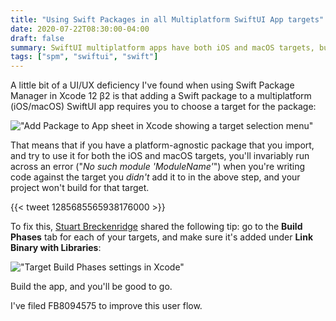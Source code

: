 ```yaml
---
title: "Using Swift Packages in all Multiplatform SwiftUI App targets"
date: 2020-07-22T08:30:00-04:00
draft: false
summary: SwiftUI multiplatform apps have both iOS and macOS targets, but adding a Swift Package dependency to your target via Xcode requires you to choose one. So how do you give both targets access to the package?
tags: ["spm", "swiftui", "swift"]
---
```


A little bit of a UI/UX deficiency I've found when using Swift Package Manager in Xcode 12 &beta;2 is that adding a Swift package to a multiplatform (iOS/macOS) SwiftUI app requires you to choose a target for the package:

!["Add Package to App sheet in Xcode showing a target selection menu"](/images/2020-07-22/add-to-target.png)

That means that if you have a platform-agnostic package that you import, and try to use it for both the iOS and macOS targets, you'll invariably run across an error ("_No such module 'ModuleName'_") when you're writing code against the target you _didn't_ add it to in the above step, and your project won't build for that target.

{{< tweet 1285685565938176000 >}}

To fix this, [Stuart Breckenridge](https://stuartbreckenridge.com/) shared the following tip: go to the **Build Phases** tab for each of your targets, and make sure it's added under **Link Binary with Libraries**:

!["Target Build Phases settings in Xcode"](/images/2020-07-22/target-build-phases.png)

Build the app, and you'll be good to go.

I've filed FB8094575 to improve this user flow. 
